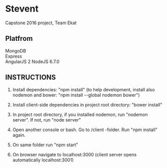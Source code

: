 # Stevent

Capstone 2016 project, Team Ekat  

## Platfrom   
MongoDB  
Express  
AngularJS 2 
NodeJS 6.7.0  

## INSTRUCTIONS  

1. Install dependencies: "npm install" (to help development, install also nodemon and bower: "npm install --global nodemon bower")  

2. Install client-side dependencies in project root directory: "bower install"  

3. In project root directory, if you installed nodemon, run "nodemon server". If not, run "node server"  

4. Open another console or bash. Go to /client -folder. Run "npm install" again.  

5. On same folder run "npm start"  

6. On browser navigate to localhost:3000 (client server opens automatically localhost:3001)  

